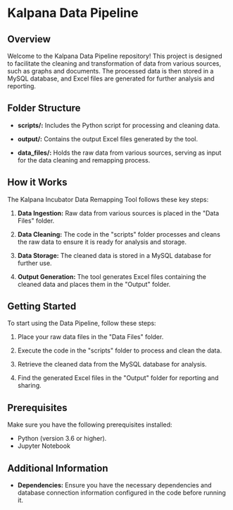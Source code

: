 # Kalpana Data Pipeline

## Overview

Welcome to the Kalpana Data Pipeline repository! This project is designed to facilitate the cleaning and transformation of data from various sources, such as graphs and documents. The processed data is then stored in a MySQL database, and Excel files are generated for further analysis and reporting.

## Folder Structure

- **scripts/:** Includes the Python script for processing and cleaning data.
  
- **output/:** Contains the output Excel files generated by the tool.

- **data_files/:** Holds the raw data from various sources, serving as input for the data cleaning and remapping process.


## How it Works

The Kalpana Incubator Data Remapping Tool follows these key steps:

1. **Data Ingestion:** Raw data from various sources is placed in the "Data Files" folder.

2. **Data Cleaning:** The code in the "scripts" folder processes and cleans the raw data to ensure it is ready for analysis and storage.

3. **Data Storage:** The cleaned data is stored in a MySQL database for further use.

4. **Output Generation:** The tool generates Excel files containing the cleaned data and places them in the "Output" folder.

## Getting Started

To start using the Data Pipeline, follow these steps:

1. Place your raw data files in the "Data Files" folder.

2. Execute the code in the "scripts" folder to process and clean the data.

3. Retrieve the cleaned data from the MySQL database for analysis.

4. Find the generated Excel files in the "Output" folder for reporting and sharing.

## Prerequisites

Make sure you have the following prerequisites installed:

- Python (version 3.6 or higher).
- Jupyter Notebook

## Additional Information

- **Dependencies:** Ensure you have the necessary dependencies and database connection information configured in the code before running it.


